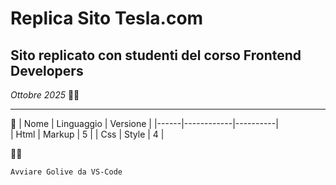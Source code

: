 # Replica Sito Tesla.com
## Sito replicato con studenti del corso Frontend Developers
*Ottobre 2025*
🧑‍💻

---
🔨
| Nome | Linguaggio | Versione |
|------|------------|----------|      
| Html | Markup     | 5        |
| Css  | Style      | 4        | 

👨‍💻
```bash
Avviare Golive da VS-Code



 
  
